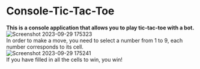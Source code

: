 # Console-Tic-Tac-Toe
<b>This is a console application that allows you to play tic-tac-toe with a bot.</b></br>
![Screenshot 2023-09-29 175323](https://github.com/ilyag26/Console-TicTacToe/assets/30949511/4677a75d-066e-45ab-9ffc-6c7abda757d6)<br>
In order to make a move, you need to select a number from 1 to 9, each number corresponds to its cell.<br>
![Screenshot 2023-09-29 175241](https://github.com/ilyag26/Console-TicTacToe/assets/30949511/4dbfb69a-1d8d-4543-bea2-5e032cd10ce1)<br>
If you have filled in all the cells to win, you win!
